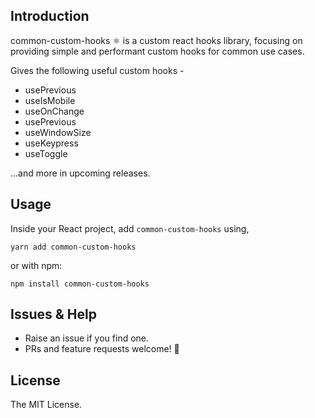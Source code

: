 ## Introduction

common-custom-hooks ⚛️ is a custom react hooks library, focusing on providing simple and performant custom hooks for common use cases.

Gives the following useful custom hooks -

- usePrevious
- useIsMobile
- useOnChange
- usePrevious
- useWindowSize
- useKeypress
- useToggle

...and more in upcoming releases.

## Usage

Inside your React project, add `common-custom-hooks` using,

`yarn add common-custom-hooks`

or with npm:

`npm install common-custom-hooks`

## Issues & Help

- Raise an issue if you find one.
- PRs and feature requests welcome! 🎉

## License

The MIT License.
